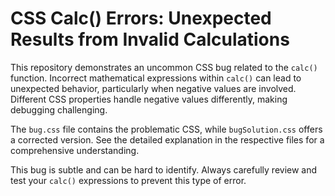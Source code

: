 # CSS Calc() Errors: Unexpected Results from Invalid Calculations

This repository demonstrates an uncommon CSS bug related to the `calc()` function.  Incorrect mathematical expressions within `calc()` can lead to unexpected behavior, particularly when negative values are involved.  Different CSS properties handle negative values differently, making debugging challenging.

The `bug.css` file contains the problematic CSS, while `bugSolution.css` offers a corrected version.  See the detailed explanation in the respective files for a comprehensive understanding.

This bug is subtle and can be hard to identify.  Always carefully review and test your `calc()` expressions to prevent this type of error.